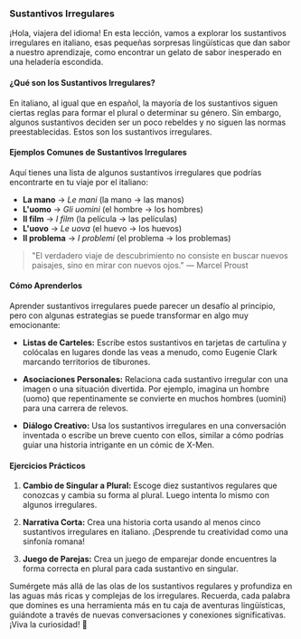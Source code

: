 ### Sustantivos Irregulares

¡Hola, viajera del idioma! En esta lección, vamos a explorar los sustantivos irregulares en italiano, esas pequeñas sorpresas lingüísticas que dan sabor a nuestro aprendizaje, como encontrar un gelato de sabor inesperado en una heladería escondida.

#### ¿Qué son los Sustantivos Irregulares?

En italiano, al igual que en español, la mayoría de los sustantivos siguen ciertas reglas para formar el plural o determinar su género. Sin embargo, algunos sustantivos deciden ser un poco rebeldes y no siguen las normas preestablecidas. Estos son los sustantivos irregulares.

#### Ejemplos Comunes de Sustantivos Irregulares

Aquí tienes una lista de algunos sustantivos irregulares que podrías encontrarte en tu viaje por el italiano:

- **La mano** -> *Le mani* (la mano -> las manos)
- **L'uomo** -> *Gli uomini* (el hombre -> los hombres)
- **Il film** -> *I film* (la película -> las películas)
- **L'uovo** -> *Le uova* (el huevo -> los huevos)
- **Il problema** -> *I problemi* (el problema -> los problemas)

> "El verdadero viaje de descubrimiento no consiste en buscar nuevos paisajes, sino en mirar con nuevos ojos." — Marcel Proust

#### Cómo Aprenderlos

Aprender sustantivos irregulares puede parecer un desafío al principio, pero con algunas estrategias se puede transformar en algo muy emocionante:

- **Listas de Carteles:** Escribe estos sustantivos en tarjetas de cartulina y colócalas en lugares donde las veas a menudo, como Eugenie Clark marcando territorios de tiburones.

- **Asociaciones Personales:** Relaciona cada sustantivo irregular con una imagen o una situación divertida. Por ejemplo, imagina un hombre (uomo) que repentinamente se convierte en muchos hombres (uomini) para una carrera de relevos.

- **Diálogo Creativo:** Usa los sustantivos irregulares en una conversación inventada o escribe un breve cuento con ellos, similar a cómo podrías guiar una historia intrigante en un cómic de X-Men.

#### Ejercicios Prácticos

1. **Cambio de Singular a Plural:** Escoge diez sustantivos regulares que conozcas y cambia su forma al plural. Luego intenta lo mismo con algunos irregulares.

2. **Narrativa Corta:** Crea una historia corta usando al menos cinco sustantivos irregulares en italiano. ¡Desprende tu creatividad como una sinfonía romana!

3. **Juego de Parejas:** Crea un juego de emparejar donde encuentres la forma correcta en plural para cada sustantivo en singular.

Sumérgete más allá de las olas de los sustantivos regulares y profundiza en las aguas más ricas y complejas de los irregulares. Recuerda, cada palabra que domines es una herramienta más en tu caja de aventuras lingüísticas, guiándote a través de nuevas conversaciones y conexiones significativas. ¡Viva la curiosidad! 🦈